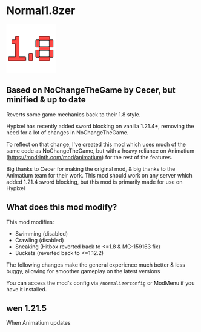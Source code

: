 # Normal1.8zer

![icon.png](src/main/resources/assets/normalizer/icon.png)

## Based on NoChangeTheGame by Cecer, but minified & up to date
Reverts some game mechanics back to their 1.8 style.

Hypixel has recently added sword blocking on vanilla 1.21.4+, removing the need for a lot of changes in NoChangeTheGame.

To reflect on that change, I've created this mod which uses much of the same code as NoChangeTheGame, but with a heavy reliance on Animatium (https://modrinth.com/mod/animatium) for the rest of the features.

Big thanks to Cecer for making the original mod, & big thanks to the Animatium team for their work. This mod should work on any server which added 1.21.4 sword blocking, but this mod is primarily made for use on Hypixel

## What does this mod modify?
This mod modifies:
- Swimming (disabled)
- Crawling (disabled)
- Sneaking (Hitbox reverted back to <=1.8 & MC-159163 fix)
- Buckets (reverted back to <=1.12.2)

The following changes make the general experience much better & less buggy, allowing for smoother gameplay on the latest versions

You can access the mod's config via `/normalizerconfig` or ModMenu if you have it installed.

## wen 1.21.5
When Animatium updates